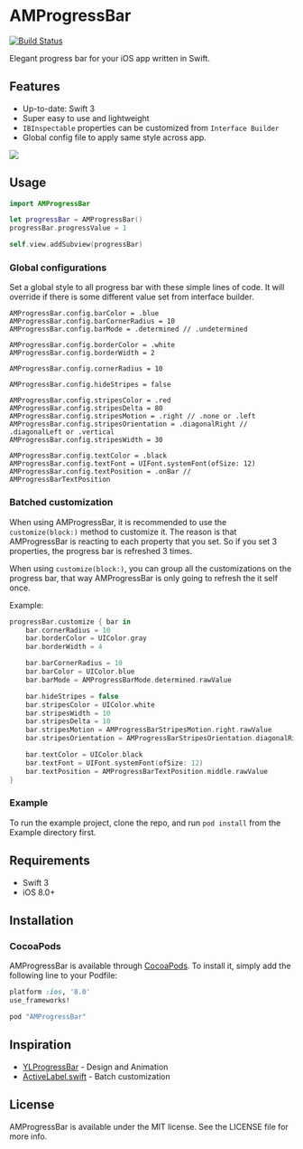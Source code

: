 # AMProgressBar
[![Build Status](http://img.shields.io/travis/Abdul-Moiz/AMProgressBar.svg?style=flat)](https://travis-ci.org/Abdul-Moiz/AMProgressBar)

Elegant progress bar for your iOS app written in Swift.

## Features

* Up-to-date: Swift 3
* Super easy to use and lightweight
* `IBInspectable` properties can be customized from `Interface Builder`
* Global config file to apply same style across app.

![](AMProgressBar.gif)

## Usage

```swift
import AMProgressBar

let progressBar = AMProgressBar()
progressBar.progressValue = 1

self.view.addSubview(progressBar)
```

### Global configurations

Set a global style to all progress bar with these simple lines of code. It will override if there is some different value set from interface builder.
```
AMProgressBar.config.barColor = .blue
AMProgressBar.config.barCornerRadius = 10
AMProgressBar.config.barMode = .determined // .undetermined

AMProgressBar.config.borderColor = .white
AMProgressBar.config.borderWidth = 2

AMProgressBar.config.cornerRadius = 10

AMProgressBar.config.hideStripes = false

AMProgressBar.config.stripesColor = .red
AMProgressBar.config.stripesDelta = 80
AMProgressBar.config.stripesMotion = .right // .none or .left
AMProgressBar.config.stripesOrientation = .diagonalRight // .diagonalLeft or .vertical
AMProgressBar.config.stripesWidth = 30

AMProgressBar.config.textColor = .black
AMProgressBar.config.textFont = UIFont.systemFont(ofSize: 12)
AMProgressBar.config.textPosition = .onBar // AMProgressBarTextPosition
```

### Batched customization

When using AMProgressBar, it is recommended to use the `customize(block:)` method to customize it. The reason is that AMProgressBar is reacting to each property that you set. So if you set 3 properties, the progress bar is refreshed 3 times.

When using `customize(block:)`, you can group all the customizations on the progress bar, that way AMProgressBar is only going to refresh the it self once.

Example:

```swift
progressBar.customize { bar in
    bar.cornerRadius = 10
    bar.borderColor = UIColor.gray
    bar.borderWidth = 4

    bar.barCornerRadius = 10
    bar.barColor = UIColor.blue
    bar.barMode = AMProgressBarMode.determined.rawValue

    bar.hideStripes = false
    bar.stripesColor = UIColor.white
    bar.stripesWidth = 10
    bar.stripesDelta = 10
    bar.stripesMotion = AMProgressBarStripesMotion.right.rawValue
    bar.stripesOrientation = AMProgressBarStripesOrientation.diagonalRight.rawValue

    bar.textColor = UIColor.black
    bar.textFont = UIFont.systemFont(ofSize: 12)
    bar.textPosition = AMProgressBarTextPosition.middle.rawValue
}
```

### Example
To run the example project, clone the repo, and run `pod install` from the Example directory first.

## Requirements
* Swift 3
* iOS 8.0+

## Installation

### CocoaPods
AMProgressBar is available through [CocoaPods](http://cocoapods.org). To install
it, simply add the following line to your Podfile:

```ruby
platform :ios, '8.0'
use_frameworks!

pod "AMProgressBar"
```

## Inspiration
* [YLProgressBar](https://github.com/yannickl/YLProgressBar) - Design and Animation
* [ActiveLabel.swift](https://github.com/optonaut/ActiveLabel.swift) - Batch customization

## License

AMProgressBar is available under the MIT license. See the LICENSE file for more info.
